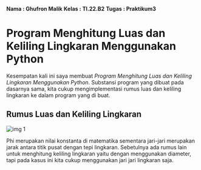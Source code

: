 **Nama      :   Ghufron Malik**
**Kelas     :   TI.22.B2**
**Tugas     :   Praktikum3**


# Program Menghitung Luas dan Keliling Lingkaran Menggunakan Python

Kesempatan kali ini saya membuat *Program Menghitung Luas dan Keliling Lingkaran Menggunakan Python*. Substansi program yang dibuat pada dasarnya sama, kita cukup mengimplementasi rumus luas dan keliling lingkaran ke dalam program yang di buat.

## Rumus Luas dan Keliling Lingkaran

![img 1](C:\Users\USER\AppData\Local\Temp\tsxs9vin.bmp)


Phi merupakan nilai konstanta di matematika sementara jari-jari merupakan jarak antara titik pusat dengan tepi lingkaran. Sebetulnya ada rumus lain untuk menghitung keliling lingkaran yaitu dengan menggunakan diameter, tapi pada kasus ini kita cukup menggunakan jari jari lingkaran saja.




[def]: image/lingkaran1.png